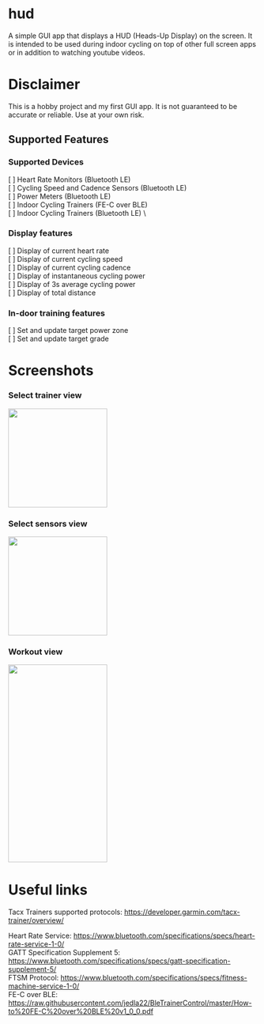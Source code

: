 # hud
A simple GUI app that displays a HUD (Heads-Up Display) on the screen. 
It is intended to be used during indoor cycling on top of other full screen apps or in addition to watching youtube videos.

# Disclaimer
This is a hobby project and my first GUI app. It is not guaranteed to be accurate or reliable. Use at your own risk.

## Supported Features

### Supported Devices
[ ] Heart Rate Monitors (Bluetooth LE) \
[ ] Cycling Speed and Cadence Sensors (Bluetooth LE) \
[ ] Power Meters (Bluetooth LE) \
[ ] Indoor Cycling Trainers (FE-C over BLE) \
[ ] Indoor Cycling Trainers (Bluetooth LE) \

### Display features
[ ] Display of current heart rate \
[ ] Display of current cycling speed \
[ ] Display of current cycling cadence \
[ ] Display of instantaneous cycling power \
[ ] Display of 3s average cycling power \
[ ] Display of total distance 

### In-door training features
[ ] Set and update target power zone \
[ ] Set and update target grade 

# Screenshots
### Select trainer view
<img src="https://github.com/grambbledook/indoor-cycling-hud/blob/b4f8e147d4775c8699e706c539d0030ed5b34b5fb4f8e147d4775c8699e706c539d0030ed5b34b5f/_docs/select_trainer_view.png" width="200" height="200"/>

### Select sensors view
<img src="https://github.com/grambbledook/indoor-cycling-hud/blob/b4f8e147d4775c8699e706c539d0030ed5b34b5f/_docs/select_sensors_view.png" width="200" height="200"/>

### Workout view
<img src="https://github.com/grambbledook/indoor-cycling-hud/blob/b4f8e147d4775c8699e706c539d0030ed5b34b5f/_docs/workout_view.png" width="200" height="400"/>

# Useful links
Tacx Trainers supported protocols: https://developer.garmin.com/tacx-trainer/overview/ 

Heart Rate Service: https://www.bluetooth.com/specifications/specs/heart-rate-service-1-0/ \
GATT Specification Supplement 5: https://www.bluetooth.com/specifications/specs/gatt-specification-supplement-5/ \
FTSM Protocol: https://www.bluetooth.com/specifications/specs/fitness-machine-service-1-0/ \
FE-C over BLE: https://raw.githubusercontent.com/jedla22/BleTrainerControl/master/How-to%20FE-C%20over%20BLE%20v1_0_0.pdf
